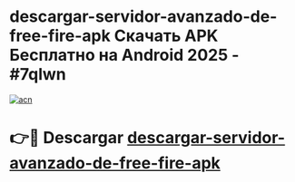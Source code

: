 # descargar-servidor-avanzado-de-free-fire-apk Скачать APK Бесплатно на Android 2025 - #7qlwn

[![acn](https://github.com/user-attachments/assets/0f9c940e-d8b0-45ae-aac7-cd30a18b3e1c)](https://apps.freeplayer.one?title=descargar-servidor-avanzado-de-free-fire-apk&ref=9RF)

# 👉🔴 Descargar [descargar-servidor-avanzado-de-free-fire-apk](https://apps.freeplayer.one?title=descargar-servidor-avanzado-de-free-fire-apk&ref=9RF)
